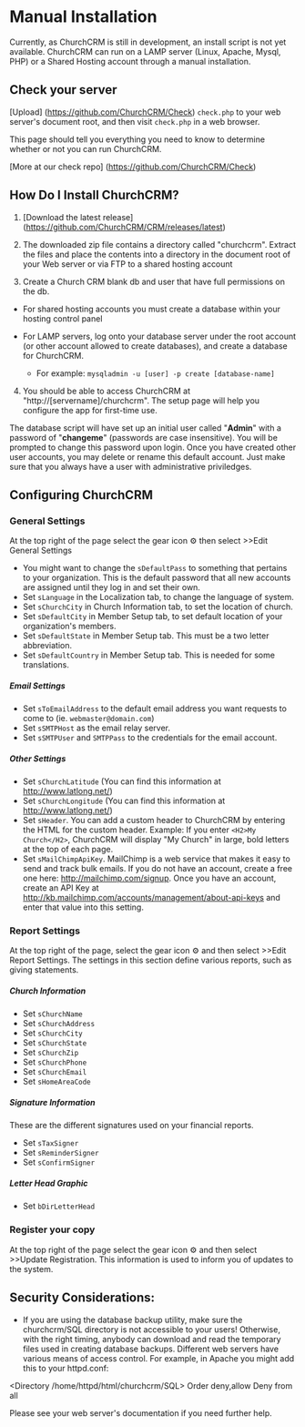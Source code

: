 # Manual Installation

Currently, as ChurchCRM is still in development, an install script is not yet available. ChurchCRM can run on a LAMP server (Linux, Apache, Mysql, PHP) or a Shared Hosting account through a manual installation.

## Check your server

[Upload] (https://github.com/ChurchCRM/Check) `check.php` to your web server's document root, and then visit `check.php` in a web browser.

This page should tell you everything you need to know to determine whether or not you can run ChurchCRM. 

[More at our check repo] (https://github.com/ChurchCRM/Check) 

## How Do I Install ChurchCRM?

1. [Download the latest release] (https://github.com/ChurchCRM/CRM/releases/latest)

2. The downloaded zip file contains a directory called "churchcrm".
Extract the files and place the contents into a directory in the document root of your Web server or via FTP to a shared hosting account

3. Create a Church CRM blank db and user that have full permissions on the db.

 - For shared hosting accounts you must create a database within your hosting control panel

 - For LAMP servers, log onto your database server under the root account (or other account
allowed to create databases), and create a database for ChurchCRM.

   * For example: ```mysqladmin -u [user] -p create [database-name]```

4. You should be able to access ChurchCRM at "http://[servername]/churchcrm". The setup page will help you configure the app for first-time use.  

The database script will have set up an initial user called "**Admin**" with a password of "**changeme**" (passwords are case insensitive). You will be prompted to change this password upon login.  Once you have created other user accounts, you may delete or rename this default account.  Just make sure that you always have a user with administrative priviledges.

## Configuring ChurchCRM

### General Settings
At the top right of the page select the gear icon ⚙ then select >>Edit General Settings

* You might want to change the `sDefaultPass` to something that pertains to your organization. This is the default password that all new accounts are assigned until they log in and set their own.
* Set `sLanguage` in the Localization tab, to change the language of system.
* Set `sChurchCity` in Church Information tab, to set the location of church.
* Set `sDefaultCity` in Member Setup tab, to set default location of your organization's members.
* Set `sDefaultState` in Member Setup tab. This must be a two letter abbreviation.
* Set `sDefaultCountry` in Member Setup tab. This is needed for some translations.

##### Email Settings

* Set `sToEmailAddress` to the default email address you want requests to come to (ie. `webmaster@domain.com`)
* Set `sSMTPHost` as the email relay server.
* Set `sSMTPUser` and `SMTPPass` to the credentials for the email account.

##### Other Settings

* Set `sChurchLatitude` (You can find this information at http://www.latlong.net/)
* Set `sChurchLongitude` (You can find this information at http://www.latlong.net/)
* Set `sHeader`. You can add a custom header to ChurchCRM by entering the HTML for the custom header.
    Example: If you enter ``<H2>My Church</H2>``, ChurchCRM will display "My Church" in large, 
    bold letters at the top of each page.
* Set `sMailChimpApiKey`. MailChimp is a web service that makes it easy to send and track bulk emails. If you do not have an account, create a free one here: http://mailchimp.com/signup. Once you have an account, create an API Key at http://kb.mailchimp.com/accounts/management/about-api-keys and enter that value into this setting.


### Report Settings
At the top right of the page, select the gear icon ⚙ and then select >>Edit Report Settings.
The settings in this section define various reports, such as giving statements.

##### Church Information

* Set `sChurchName`
* Set `sChurchAddress` 	
* Set `sChurchCity`
* Set `sChurchState`	
* Set `sChurchZip`
* Set `sChurchPhone`
* Set `sChurchEmail`
* Set `sHomeAreaCode`

##### Signature Information
These are the different signatures used on your financial reports.

* Set `sTaxSigner`
* Set `sReminderSigner`
* Set `sConfirmSigner`

##### Letter Head Graphic

* Set `bDirLetterHead`

### Register your copy
At the top right of the page select the gear icon ⚙ and then select >>Update Registration.
This information is used to inform you of updates to the system.

Security Considerations:
---------------------
- If you are using the database backup utility, make sure the churchcrm/SQL directory is not accessible to your users!
Otherwise, with the right timing, anybody can download and read the temporary
files used in creating database backups. Different web servers have various means of access
control.  For example, in Apache you might add this to your httpd.conf:

<Directory /home/httpd/html/churchcrm/SQL>
 Order deny,allow
 Deny from all
</Directory>

Please see your web server's documentation if you need further help.
